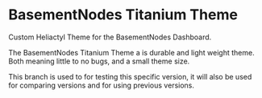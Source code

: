 # BasementNodes Titanium Theme
Custom Heliactyl Theme for the BasementNodes Dashboard.

The BasementNodes Titanium Theme a is durable and light weight theme. Both meaning little to no bugs, and a small theme size.

This branch is used to for testing this specific version, it will also be used for comparing versions and for using previous versions.
